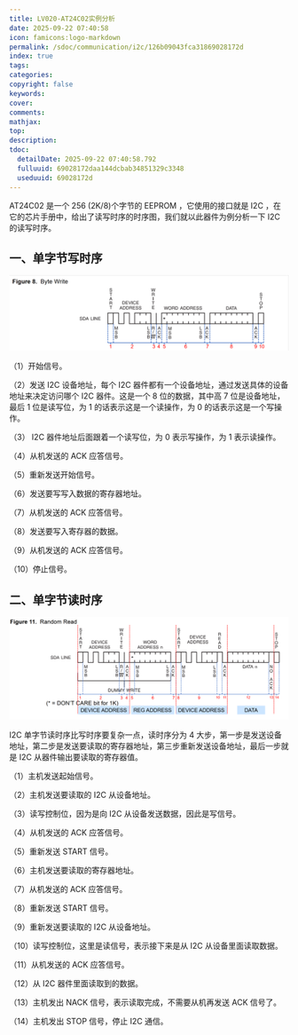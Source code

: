 ```yaml
---
title: LV020-AT24C02实例分析
date: 2025-09-22 07:40:58
icon: famicons:logo-markdown
permalink: /sdoc/communication/i2c/126b09043fca31869028172d
index: true
tags:
categories:
copyright: false
keywords:
cover:
comments:
mathjax:
top:
description:
tdoc:
  detailDate: 2025-09-22 07:40:58.792
  fulluuid: 69028172daa144dcbab34851329c3348
  useduuid: 69028172d
---
```


<!-- more -->

AT24C02 是一个 256 (2K/8)个字节的 EEPROM ，它使用的接口就是 I2C ，在它的芯片手册中，给出了读写时序的时序图，我们就以此器件为例分析一下 I2C 的读写时序。

## 一、单字节写时序

<img src="./LV020-AT24C02实例分析/img/image-20220903160151362.png" alt="image-20220903160151362" style="zoom:50%;" />

（1）开始信号。

（2）发送  I2C  设备地址，每个  I2C  器件都有一个设备地址，通过发送具体的设备地址来决定访问哪个  I2C  器件。这是一个  8  位的数据，其中高  7  位是设备地址，最后  1  位是读写位，为 1  的话表示这是一个读操作，为  0  的话表示这是一个写操作。

（3）  I2C  器件地址后面跟着一个读写位，为  0  表示写操作，为  1  表示读操作。

（4）从机发送的  ACK  应答信号。

（5）重新发送开始信号。

（6）发送要写写入数据的寄存器地址。

（7）从机发送的  ACK  应答信号。

（8）发送要写入寄存器的数据。  

（9）从机发送的  ACK  应答信号。

（10）停止信号。

## 二、单字节读时序

<img src="./LV020-AT24C02实例分析/img/image-20220903162111744.png" alt="image-20220903162111744" style="zoom:50%;" />

I2C  单字节读时序比写时序要复杂一点，读时序分为  4  大步，第一步是发送设备地址，第二步是发送要读取的寄存器地址，第三步重新发送设备地址，最后一步就是  I2C  从器件输出要读取的寄存器值。

（1）主机发送起始信号。

（2）主机发送要读取的  I2C  从设备地址。

（3）读写控制位，因为是向  I2C  从设备发送数据，因此是写信号。

（4）从机发送的  ACK  应答信号。

（5）重新发送  START  信号。

（6）主机发送要读取的寄存器地址。

（7）从机发送的  ACK  应答信号。

（8）重新发送  START  信号。

（9）重新发送要读取的  I2C  从设备地址。

（10）读写控制位，这里是读信号，表示接下来是从  I2C  从设备里面读取数据。

（11）从机发送的  ACK  应答信号。

（12）从  I2C  器件里面读取到的数据。

（13）主机发出  NACK  信号，表示读取完成，不需要从机再发送  ACK  信号了。

（14）主机发出  STOP  信号，停止  I2C  通信。  
